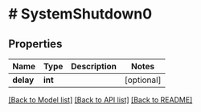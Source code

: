 # # SystemShutdown0

## Properties

Name | Type | Description | Notes
------------ | ------------- | ------------- | -------------
**delay** | **int** |  | [optional]

[[Back to Model list]](../../README.md#models) [[Back to API list]](../../README.md#endpoints) [[Back to README]](../../README.md)
